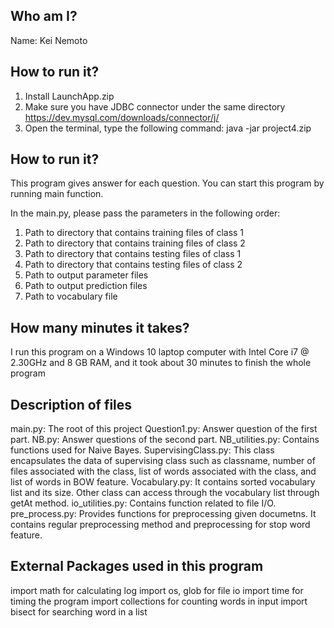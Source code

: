 ## Who am I?

Name: Kei Nemoto

## How to run it?

1) Install LaunchApp.zip 
2) Make sure you have JDBC connector under the same directory
https://dev.mysql.com/downloads/connector/j/
3) Open the terminal, type the following command:
java -jar project4.zip



## How to run it?

This program gives answer for each question.
You can start this program by running main function. 

In the main.py, please pass the parameters in the following order:
1) Path to directory that contains training files of class 1
2) Path to directory that contains training files of class 2
3) Path to directory that contains testing files of class 1
4) Path to directory that contains testing files of class 2
5) Path to output parameter files
6) Path to output prediction files
7) Path to vocabulary file

## How many minutes it takes?
I run this program on a Windows 10 laptop computer with Intel Core i7 @ 2.30GHz and 8 GB RAM, and it took about 30 minutes to finish the whole program


## Description of files

main.py: The root of this project
Question1.py: Answer question of the first part.
NB.py: Answer questions of the second part. 
NB_utilities.py: Contains functions used for Naive Bayes. 
SupervisingClass.py: This class encapsulates the data of supervising class such as classname, number of files associated with the class, list of words associated with the class, and list of words in BOW feature.
Vocabulary.py: It contains sorted vocabulary list and its size. Other class can access through the vocabulary list through getAt method.
io_utilities.py: Contains function related to file I/O.
pre_process.py: Provides functions for preprocessing given documetns. It contains regular preprocessing method and preprocessing for stop word feature.

## External Packages used in this program
import math for calculating log
import os, glob for file io
import time for timing the program
import collections for counting words in input
import bisect for searching word in a list

